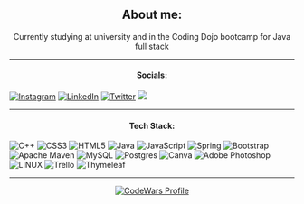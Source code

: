 <h2 align="center">About me:</h2>
<p align="center">Currently studying at university and in the Coding Dojo bootcamp for Java full stack</p>

<hr>
<h4 align="center">Socials:</h4>

[![Instagram](https://img.shields.io/badge/Instagram-%23E4405F.svg?logo=Instagram&logoColor=white)](https://instagram.com/ramiffer/) [![LinkedIn](https://img.shields.io/badge/LinkedIn-%230077B5.svg?logo=linkedin&logoColor=white)](https://linkedin.com/in/ramiffer/) [![Twitter](https://img.shields.io/badge/Twitter-%231DA1F2.svg?logo=Twitter&logoColor=white)](https://twitter.com/ramifferr) ![](https://komarev.com/ghpvc/?username=ramiffer&color=blueviolet&style=flat)

<hr>
<h4 align="center">Tech Stack:</h4>

![C++](https://img.shields.io/badge/c++-%2300599C.svg?style=for-the-badge&logo=c%2B%2B&logoColor=white) ![CSS3](https://img.shields.io/badge/css3-%231572B6.svg?style=for-the-badge&logo=css3&logoColor=white) ![HTML5](https://img.shields.io/badge/html5-%23E34F26.svg?style=for-the-badge&logo=html5&logoColor=white) ![Java](https://img.shields.io/badge/java-%23ED8B00.svg?style=for-the-badge&logo=java&logoColor=white) ![JavaScript](https://img.shields.io/badge/javascript-%23323330.svg?style=for-the-badge&logo=javascript&logoColor=%23F7DF1E) ![Spring](https://img.shields.io/badge/spring-%236DB33F.svg?style=for-the-badge&logo=spring&logoColor=white) ![Bootstrap](https://img.shields.io/badge/bootstrap-%23563D7C.svg?style=for-the-badge&logo=bootstrap&logoColor=white) ![Apache Maven](https://img.shields.io/badge/Apache%20Maven-C71A36?style=for-the-badge&logo=Apache%20Maven&logoColor=white) ![MySQL](https://img.shields.io/badge/mysql-%2300f.svg?style=for-the-badge&logo=mysql&logoColor=white) ![Postgres](https://img.shields.io/badge/postgres-%23316192.svg?style=for-the-badge&logo=postgresql&logoColor=white) ![Canva](https://img.shields.io/badge/Canva-%2300C4CC.svg?style=for-the-badge&logo=Canva&logoColor=white) ![Adobe Photoshop](https://img.shields.io/badge/adobephotoshop-%2331A8FF.svg?style=for-the-badge&logo=adobephotoshop&logoColor=white) ![LINUX](https://img.shields.io/badge/Linux-FCC624?style=for-the-badge&logo=linux&logoColor=black) ![Trello](https://img.shields.io/badge/Trello-%23026AA7.svg?style=for-the-badge&logo=Trello&logoColor=white) ![Thymeleaf](https://img.shields.io/badge/Thymeleaf-%23005C0F.svg?style=for-the-badge&logo=Thymeleaf&logoColor=white)

<hr>

<p align="center">
  <a href="https://www.codewars.com/users/ramiffer">
    <img src="https://www.codewars.com/users/ramiffer/badges/large" alt="CodeWars Profile">
  </a>
</p>


